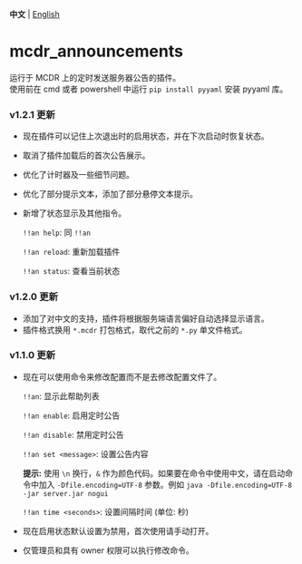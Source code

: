 **中文** | [English](README.md)

# mcdr_announcements

运行于 MCDR 上的定时发送服务器公告的插件。
<br/>使用前在 cmd 或者 powershell 中运行 `pip install pyyaml` 安装 pyyaml 库。

### v1.2.1 更新
+ 现在插件可以记住上次退出时的启用状态，并在下次启动时恢复状态。
+ 取消了插件加载后的首次公告展示。
+ 优化了计时器及一些细节问题。
+ 优化了部分提示文本，添加了部分悬停文本提示。
+ 新增了状态显示及其他指令。

  `!!an help`: 同 `!!an`

  `!!an reload`: 重新加载插件

  `!!an status`: 查看当前状态

### v1.2.0 更新
+ 添加了对中文的支持，插件将根据服务端语言偏好自动选择显示语言。
+ 插件格式换用 `*.mcdr` 打包格式，取代之前的 `*.py` 单文件格式。

### v1.1.0 更新

+ 现在可以使用命令来修改配置而不是去修改配置文件了。

  `!!an`:  显示此帮助列表

  `!!an enable`:  启用定时公告

  `!!an disable`:  禁用定时公告

  `!!an set <message>`:  设置公告内容

  <strong>提示:</strong> 使用 `\n` 换行，`&` 作为颜色代码。如果要在命令中使用中文，请在启动命令中加入 `-Dfile.encoding=UTF-8` 参数。例如 `java -Dfile.encoding=UTF-8 -jar server.jar nogui`
  
  `!!an time <seconds>`:  设置间隔时间 (单位: 秒)

+ 现在启用状态默认设置为禁用，首次使用请手动打开。
+ 仅管理员和具有 owner 权限可以执行修改命令。
